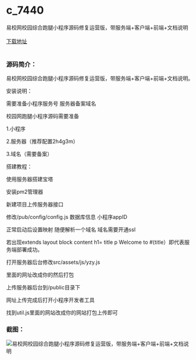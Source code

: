 # c_7440
易校网校园综合跑腿小程序源码修复运营版，带服务端+客户端+前端+文档说明
<br/></br>
[下载地址](https://www.uuid2.com/7440.html "下载地址")
<br/></br>
<h3>源码简介：</h3>
<p>易校网校园综合跑腿小程序源码修复运营版，带服务端+客户端+前端+文档说明。<p>
<p>安装说明：<p>
<p>需要准备小程序服务号  服务器备案域名<p>
<p>校园网跑腿小程序源码需要准备<p>
<p>1.小程序<p>
<p>2.服务器（推荐配置2h4g3m）<p>
<p>3.域名（需要备案）<p>
<p>搭建教程：<p>
<p>使用服务器搭建宝塔<p>
<p>安装pm2管理器<p>
<p>新建项目上传服务器接口<p>
<p>修改/pub/config/config.js 数据库信息 小程序appID<p>
<p>正常启动后设置映射 随便解析一个域名 域名需要开通ssl<p>
<p>若出现extends layout block content h1= title p Welcome to #(title）即代表服务端部署成功。<p>
<p>打开服务器后台修改src/assets/js/yzy.js<p>
<p>里面的网址改成你的然后打包<p>
<p>上传服务器后台到/public目录下<p>
<p>网址上传完成后打开小程序开发者工具<p>
<p>找到util.js里面的网站改成你的网站打包上传即可<p>
<h3>截图：</h3>
<img src="https://www.uuid2.com/wp-content/uploads/img/uimage/49951630980536.jpg" alt="易校网校园综合跑腿小程序源码修复运营版，带服务端+客户端+前端+文档说明">
